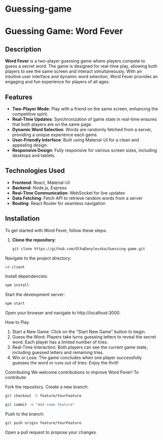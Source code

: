 # Guessing-game
# Guessing Game: Word Fever

## Description

**Word Fever** is a two-player guessing game where players compete to guess a secret word. The game is designed for real-time play, allowing both players to see the same screen and interact simultaneously. With an intuitive user interface and dynamic word selection, Word Fever provides an engaging and fun experience for players of all ages.

## Features

- **Two-Player Mode**: Play with a friend on the same screen, enhancing the competitive spirit.
- **Real-Time Updates**: Synchronization of game state in real-time ensures that both players are on the same page.
- **Dynamic Word Selection**: Words are randomly fetched from a server, providing a unique experience each game.
- **User-Friendly Interface**: Built using Material-UI for a clean and appealing design.
- **Responsive Design**: Fully responsive for various screen sizes, including desktops and tablets.

## Technologies Used

- **Frontend**: React, Material-UI
- **Backend**: Node.js, Express
- **Real-Time Communication**: WebSocket for live updates
- **Data Fetching**: Fetch API to retrieve random words from a server
- **Routing**: React Router for seamless navigation

## Installation

To get started with Word Fever, follow these steps:

1. **Clone the repository**:
   ```bash
   git clone https://github.com/OlhaDanylevska/Guessing-game.git
Navigate to the project directory:

```bash
cd client
```
Install dependencies:

```bash
npm install
```
Start the development server:

```bash
npm start
```
Open your browser and navigate to http://localhost:3000.

How to Play
1. Start a New Game: Click on the "Start New Game" button to begin.
2. Guess the Word: Players take turns guessing letters to reveal the secret word. Each player has a limited number of tries.
3. Real-Time Interaction: Both players can see the current game state, including guessed letters and remaining tries.
4. Win or Lose: The game concludes when one player successfully guesses the word or runs out of tries. Enjoy the thrill!

Contributing
We welcome contributions to improve Word Fever! To contribute:

Fork the repository.
Create a new branch:
```bash
git checkout -b feature/YourFeature
```
```bash
git commit -m "Add some feature"
```
Push to the branch:

```bash
git push origin feature/YourFeature
```
Open a pull request to propose your changes.
